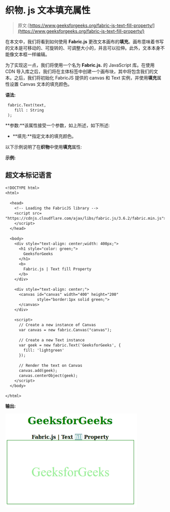 # 织物. js 文本填充属性

> 原文:[https://www.geeksforgeeks.org/fabric-js-text-fill-property/](https://www.geeksforgeeks.org/fabric-js-text-fill-property/)

在本文中，我们将看到如何使用 **Fabric.js** 更改文本画布的**填充**。画布意味着书写的文本是可移动的、可旋转的、可调整大小的，并且可以拉伸。此外，文本本身不能像文本框一样编辑。

为了实现这一点，我们将使用一个名为 **Fabric.js.** 的 JavaScript 库。在使用 CDN 导入库之后，我们将在主体标签中创建一个画布块，其中将包含我们的文本。之后，我们将初始化 FabricJS 提供的 canvas 和 Text 实例，并使用**填充**属性设置 Canvas 文本的填充颜色。

**语法:**

```
 fabric.Text(text,
    fill : String
 ); 
```

**参数:**该属性接受一个参数，如上所述，如下所述:

*   **填充:**指定文本的填充颜色。

以下示例说明了在**织物**中使用**填充**属性:

**示例:**

## 超文本标记语言

```
<!DOCTYPE html>
<html>

  <head>
    <!-- Loading the FabricJS library -->
    <script src=
"https://cdnjs.cloudflare.com/ajax/libs/fabric.js/3.6.2/fabric.min.js">
    </script>
  </head>

  <body>
    <div style="text-align: center;width: 400px;">
      <h1 style="color: green;">
        GeeksforGeeks
      </h1>
      <b>
        Fabric.js | Text fill Property
      </b>
    </div>

    <div style="text-align: center;">
      <canvas id="canvas" width="400" height="200"
              style="border:1px solid green;">
      </canvas>
    </div>

    <script>
      // Create a new instance of Canvas
      var canvas = new fabric.Canvas("canvas");

      // Create a new Text instance
      var geek = new fabric.Text('GeeksforGeeks', {
        fill: 'lightgreen'
      });

      // Render the text on Canvas
      canvas.add(geek);
      canvas.centerObject(geek);
    </script>
  </body>

</html>
```

**输出:**

![](img/cfc6a6cfcfe9910bed5b40f72f67b996.png)